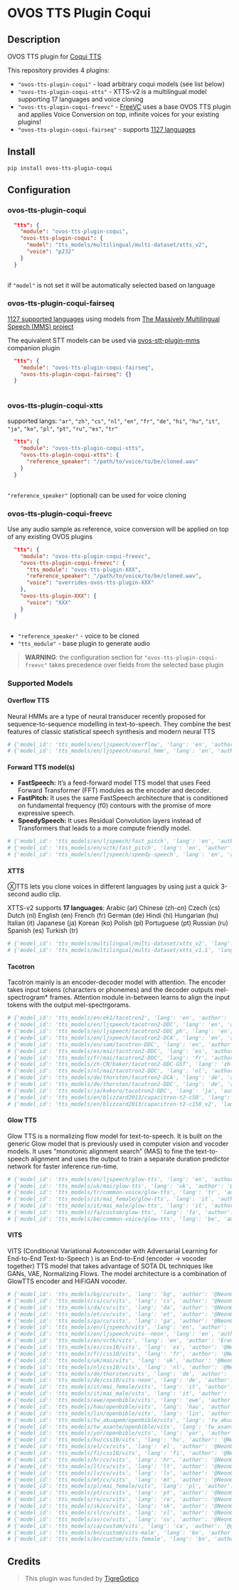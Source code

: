 # OVOS TTS Plugin Coqui

## Description

OVOS TTS plugin for [Coqui TTS](https://coqui-tts.readthedocs.io/en/latest)

This repository provides 4 plugins:
- `"ovos-tts-plugin-coqui"` - load arbitrary coqui models (see list below)
- `"ovos-tts-plugin-coqui-xtts"` - XTTS-v2 is a multilingual model supporting 17 languages and voice cloning
- `"ovos-tts-plugin-coqui-freevc"` - [FreeVC](https://github.com/OlaWod/FreeVC) uses a base OVOS TTS plugin and applies Voice Conversion on top, infinite voices for your existing plugins!
- `"ovos-tts-plugin-coqui-fairseq"` - supports [1127 languages](https://dl.fbaipublicfiles.com/mms/tts/all-tts-languages.html)


## Install

`pip install ovos-tts-plugin-coqui`

## Configuration

### **ovos-tts-plugin-coqui**

```json
  "tts": {
    "module": "ovos-tts-plugin-coqui",
    "ovos-tts-plugin-coqui": {
      "model": "tts_models/multilingual/multi-dataset/xtts_v2",
      "voice": "p232"
    }
  }
 
```
if `"model"` is not set it will be automatically selected based on language


### **ovos-tts-plugin-coqui-fairseq**

[1127 supported languages](https://dl.fbaipublicfiles.com/mms/tts/all-tts-languages.html) using models from [The Massively Multilingual Speech (MMS) project](https://huggingface.co/docs/transformers/main/en/model_doc/mms)

The equivalent STT models can be used via [ovos-stt-plugin-mms](https://github.com/OpenVoiceOS/ovos-stt-plugin-mms) companion plugin

```json
  "tts": {
    "module": "ovos-tts-plugin-coqui-fairseq",
    "ovos-tts-plugin-coqui-fairseq": {}
  }
 
```

### **ovos-tts-plugin-coqui-xtts**

supported langs: `"ar"`, `"zh"`, `"cs"`, `"nl"`, `"en"`, `"fr"`, `"de"`, `"hi"`, `"hu"`, `"it"`, `"ja"`, `"ko"`, `"pl"`, `"pt"`, `"ru"`, `"es"`, `"tr"`
```json
  "tts": {
    "module": "ovos-tts-plugin-coqui-xtts",
    "ovos-tts-plugin-coqui-xtts": {
      "reference_speaker": "/path/to/voice/to/be/cloned.wav"
    }
  }
 
```
`"reference_speaker"` (optional) can be used for voice cloning

### **ovos-tts-plugin-coqui-freevc**

Use any audio sample as reference, voice conversion will be applied on top of any existing OVOS plugins
```json
  "tts": {
    "module": "ovos-tts-plugin-coqui-freevc",
    "ovos-tts-plugin-coqui-freevc": {
      "tts_module": "ovos-tts-plugin-XXX",
      "reference_speaker": "/path/to/voice/to/be/cloned.wav",
      "voice": "overrides-ovos-tts-plugin-XXX"
    },
    "ovos-tts-plugin-XXX": {
      "voice": "XXX"
    }
  }
 
```
- `"reference_speaker"` - voice to be cloned
- `"tts_module"` - base plugin to generate audio 

> **WARNING**: the configuration section for `"ovos-tts-plugin-coqui-freevc"` takes precedence over fields from the selected base plugin

### Supported Models

#### Overflow TTS

Neural HMMs are a type of neural transducer recently proposed for sequence-to-sequence modelling in text-to-speech. 
They combine the best features of classic statistical speech synthesis and modern neural TTS

```python
# {'model_id': 'tts_models/en/ljspeech/overflow', 'lang': 'en', 'author': 'Eren Gölge @erogol', 'license': 'apache 2.0'}
# {'model_id': 'tts_models/en/ljspeech/neural_hmm', 'lang': 'en', 'author': 'Shivam Metha @shivammehta25', 'license': 'apache 2.0'}
```

#### Forward TTS model(s)

- **FastSpeech:** It’s a feed-forward model TTS model that uses Feed Forward Transformer (FFT) modules as the encoder and decoder.
- **FastPitch:** It uses the same FastSpeech architecture that is conditioned on fundamental frequency (f0) contours with the promise of more expressive speech.
- **SpeedySpeech:** It uses Residual Convolution layers instead of Transformers that leads to a more compute friendly model.

```python
# {'model_id': 'tts_models/en/ljspeech/fast_pitch', 'lang': 'en', 'author': 'Eren Gölge @erogol', 'license': 'apache 2.0'}
# {'model_id': 'tts_models/en/vctk/fast_pitch', 'lang': 'en', 'author': 'Eren @erogol', 'license': 'CC BY-NC-ND 4.0'}
# {'model_id': 'tts_models/en/ljspeech/speedy-speech', 'lang': 'en', 'author': 'Eren Gölge @erogol', 'license': 'apache 2.0'}
```

#### XTTS

ⓍTTS lets you clone voices in different languages by using just a quick 3-second audio clip.

XTTS-v2 supports **17 languages**: Arabic (ar) Chinese (zh-cn) Czech (cs) Dutch (nl) English (en) French (fr) German (de) Hindi (hi) Hungarian (hu)  Italian (it) Japanese (ja) Korean (ko)  Polish (pl)  Portuguese (pt)  Russian (ru) Spanish (es)  Turkish (tr)

```python
# {'model_id': 'tts_models/multilingual/multi-dataset/xtts_v2', 'lang': 'multilingual', 'author': '?', 'license': 'CPML'}
# {'model_id': 'tts_models/multilingual/multi-dataset/xtts_v1.1', 'lang': 'multilingual', 'author': '?', 'license': 'CPML'}
```

#### Tacotron

Tacotron mainly is an encoder-decoder model with attention. The encoder takes input tokens (characters or phonemes) and the decoder outputs mel-spectrogram* frames. Attention module in-between learns to align the input tokens with the output mel-spectrgorams.

```python
# {'model_id': 'tts_models/en/ek1/tacotron2', 'lang': 'en', 'author': '?', 'license': 'apache 2.0'}
# {'model_id': 'tts_models/en/ljspeech/tacotron2-DDC', 'lang': 'en', 'author': 'Eren Gölge @erogol', 'license': 'apache 2.0'}
# {'model_id': 'tts_models/en/ljspeech/tacotron2-DDC_ph', 'lang': 'en', 'author': 'Eren Gölge @erogol', 'license': 'apache 2.0'}
# {'model_id': 'tts_models/en/ljspeech/tacotron2-DCA', 'lang': 'en', 'author': 'Eren Gölge @erogol', 'license': 'MPL'}
# {'model_id': 'tts_models/en/sam/tacotron-DDC', 'lang': 'en', 'author': 'Eren Gölge @erogol', 'license': 'apache 2.0'}
# {'model_id': 'tts_models/es/mai/tacotron2-DDC', 'lang': 'es', 'author': 'Eren Gölge @erogol', 'license': 'MPL'}
# {'model_id': 'tts_models/fr/mai/tacotron2-DDC', 'lang': 'fr', 'author': 'Eren Gölge @erogol', 'license': 'MPL'}
# {'model_id': 'tts_models/zh-CN/baker/tacotron2-DDC-GST', 'lang': 'zh-CN', 'author': '@kirianguiller', 'license': 'apache 2.0'}
# {'model_id': 'tts_models/nl/mai/tacotron2-DDC', 'lang': 'nl', 'author': '@r-dh', 'license': 'apache 2.0'}
# {'model_id': 'tts_models/de/thorsten/tacotron2-DCA', 'lang': 'de', 'author': '@thorstenMueller', 'license': 'apache 2.0'}
# {'model_id': 'tts_models/de/thorsten/tacotron2-DDC', 'lang': 'de', 'author': '@thorstenMueller', 'license': 'apache 2.0'}
# {'model_id': 'tts_models/ja/kokoro/tacotron2-DDC', 'lang': 'ja', 'author': '@kaiidams', 'license': 'apache 2.0'}
# {'model_id': 'tts_models/en/blizzard2013/capacitron-t2-c50', 'lang': 'en', 'author': 'Adam Froghyar @a-froghyar', 'license': 'apache 2.0'}
# {'model_id': 'tts_models/en/blizzard2013/capacitron-t2-c150_v2', 'lang': 'en', 'author': 'Adam Froghyar @a-froghyar', 'license': 'apache 2.0'}
```

#### Glow TTS

Glow TTS is a normalizing flow model for text-to-speech. It is built on the generic Glow model that is previously used in computer vision and vocoder models. It uses “monotonic alignment search” (MAS) to fine the text-to-speech alignment and uses the output to train a separate duration predictor network for faster inference run-time.

```python
# {'model_id': 'tts_models/en/ljspeech/glow-tts', 'lang': 'en', 'author': 'Eren Gölge @erogol', 'license': 'MPL'}
# {'model_id': 'tts_models/uk/mai/glow-tts', 'lang': 'uk', 'author': '@robinhad', 'license': 'MIT'}
# {'model_id': 'tts_models/tr/common-voice/glow-tts', 'lang': 'tr', 'author': 'Fatih Akademi', 'license': 'MIT'}
# {'model_id': 'tts_models/it/mai_female/glow-tts', 'lang': 'it', 'author': '@nicolalandro', 'license': 'apache 2.0'}
# {'model_id': 'tts_models/it/mai_male/glow-tts', 'lang': 'it', 'author': '@nicolalandro', 'license': 'apache 2.0'}
# {'model_id': 'tts_models/fa/custom/glow-tts', 'lang': 'fa', 'author': '@karim23657', 'license': 'CC-BY-4.0'}
# {'model_id': 'tts_models/be/common-voice/glow-tts', 'lang': 'be', 'author': '?', 'license': 'CC-BY-SA 4.0'}
```

#### VITS

VITS (Conditional Variational Autoencoder with Adversarial Learning for End-to-End Text-to-Speech ) is an End-to-End (encoder -> vocoder together) TTS model that takes advantage of SOTA DL techniques like GANs, VAE, Normalizing Flows. The model architecture is a combination of GlowTTS encoder and HiFiGAN vocoder.

```python
# {'model_id': 'tts_models/bg/cv/vits', 'lang': 'bg', 'author': '@NeonGeckoCom', 'license': 'bsd-3-clause'}
# {'model_id': 'tts_models/cs/cv/vits', 'lang': 'cs', 'author': '@NeonGeckoCom', 'license': 'bsd-3-clause'}
# {'model_id': 'tts_models/da/cv/vits', 'lang': 'da', 'author': '@NeonGeckoCom', 'license': 'bsd-3-clause'}
# {'model_id': 'tts_models/et/cv/vits', 'lang': 'et', 'author': '@NeonGeckoCom', 'license': 'bsd-3-clause'}
# {'model_id': 'tts_models/ga/cv/vits', 'lang': 'ga', 'author': '@NeonGeckoCom', 'license': 'bsd-3-clause'}
# {'model_id': 'tts_models/en/ljspeech/vits', 'lang': 'en', 'author': 'Eren Gölge @erogol', 'license': 'apache 2.0'}
# {'model_id': 'tts_models/en/ljspeech/vits--neon', 'lang': 'en', 'author': '@NeonGeckoCom', 'license': 'bsd-3-clause'}
# {'model_id': 'tts_models/en/vctk/vits', 'lang': 'en', 'author': 'Eren @erogol', 'license': 'apache 2.0'}
# {'model_id': 'tts_models/es/css10/vits', 'lang': 'es', 'author': '@NeonGeckoCom', 'license': 'bsd-3-clause'}
# {'model_id': 'tts_models/fr/css10/vits', 'lang': 'fr', 'author': '@NeonGeckoCom', 'license': 'bsd-3-clause'}
# {'model_id': 'tts_models/uk/mai/vits', 'lang': 'uk', 'author': '@NeonGeckoCom', 'license': 'bsd-3-clause'}
# {'model_id': 'tts_models/nl/css10/vits', 'lang': 'nl', 'author': '@NeonGeckoCom', 'license': 'bsd-3-clause'}
# {'model_id': 'tts_models/de/thorsten/vits', 'lang': 'de', 'author': '@thorstenMueller', 'license': 'apache 2.0'}
# {'model_id': 'tts_models/de/css10/vits-neon', 'lang': 'de', 'author': '@NeonGeckoCom', 'license': 'bsd-3-clause'}
# {'model_id': 'tts_models/it/mai_female/vits', 'lang': 'it', 'author': '@nicolalandro', 'license': 'apache 2.0'}
# {'model_id': 'tts_models/it/mai_male/vits', 'lang': 'it', 'author': '@nicolalandro', 'license': 'apache 2.0'}
# {'model_id': 'tts_models/ewe/openbible/vits', 'lang': 'ewe', 'author': '@coqui_ai', 'license': 'CC-BY-SA 4.0'}
# {'model_id': 'tts_models/hau/openbible/vits', 'lang': 'hau', 'author': '@coqui_ai', 'license': 'CC-BY-SA 4.0'}
# {'model_id': 'tts_models/lin/openbible/vits', 'lang': 'lin', 'author': '@coqui_ai', 'license': 'CC-BY-SA 4.0'}
# {'model_id': 'tts_models/tw_akuapem/openbible/vits', 'lang': 'tw_akuapem', 'author': '@coqui_ai', 'license': 'CC-BY-SA 4.0'}
# {'model_id': 'tts_models/tw_asante/openbible/vits', 'lang': 'tw_asante', 'author': '@coqui_ai', 'license': 'CC-BY-SA 4.0'}
# {'model_id': 'tts_models/yor/openbible/vits', 'lang': 'yor', 'author': '@coqui_ai', 'license': 'CC-BY-SA 4.0'}
# {'model_id': 'tts_models/hu/css10/vits', 'lang': 'hu', 'author': '@NeonGeckoCom', 'license': 'bsd-3-clause'}
# {'model_id': 'tts_models/el/cv/vits', 'lang': 'el', 'author': '@NeonGeckoCom', 'license': 'bsd-3-clause'}
# {'model_id': 'tts_models/fi/css10/vits', 'lang': 'fi', 'author': '@NeonGeckoCom', 'license': 'bsd-3-clause'}
# {'model_id': 'tts_models/hr/cv/vits', 'lang': 'hr', 'author': '@NeonGeckoCom', 'license': 'bsd-3-clause'}
# {'model_id': 'tts_models/lt/cv/vits', 'lang': 'lt', 'author': '@NeonGeckoCom', 'license': 'bsd-3-clause'}
# {'model_id': 'tts_models/lv/cv/vits', 'lang': 'lv', 'author': '@NeonGeckoCom', 'license': 'bsd-3-clause'}
# {'model_id': 'tts_models/mt/cv/vits', 'lang': 'mt', 'author': '@NeonGeckoCom', 'license': 'bsd-3-clause'}
# {'model_id': 'tts_models/pl/mai_female/vits', 'lang': 'pl', 'author': '@NeonGeckoCom', 'license': 'bsd-3-clause'}
# {'model_id': 'tts_models/pt/cv/vits', 'lang': 'pt', 'author': '@NeonGeckoCom', 'license': 'bsd-3-clause'}
# {'model_id': 'tts_models/ro/cv/vits', 'lang': 'ro', 'author': '@NeonGeckoCom', 'license': 'bsd-3-clause'}
# {'model_id': 'tts_models/sk/cv/vits', 'lang': 'sk', 'author': '@NeonGeckoCom', 'license': 'bsd-3-clause'}
# {'model_id': 'tts_models/sl/cv/vits', 'lang': 'sl', 'author': '@NeonGeckoCom', 'license': 'bsd-3-clause'}
# {'model_id': 'tts_models/sv/cv/vits', 'lang': 'sv', 'author': '@NeonGeckoCom', 'license': 'bsd-3-clause'}
# {'model_id': 'tts_models/ca/custom/vits', 'lang': 'ca', 'author': '@gullabi', 'license': 'CC-BY-4.0'}
# {'model_id': 'tts_models/bn/custom/vits-male', 'lang': 'bn', 'author': '@mobassir94', 'license': 'Apache 2.0'}
# {'model_id': 'tts_models/bn/custom/vits-female', 'lang': 'bn', 'author': '@mobassir94', 'license': 'Apache 2.0'}
```

## Credits

> This plugin was funded by [TigreGotico](https://github.com/TigreGotico)
